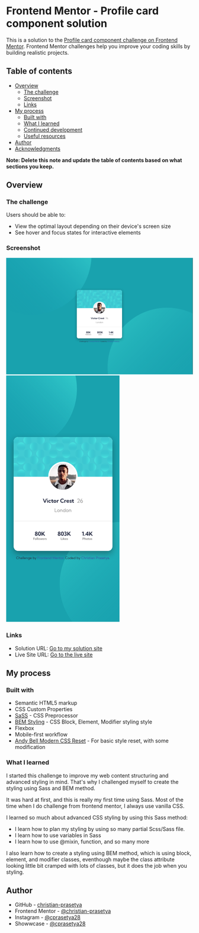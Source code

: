 # Frontend Mentor - Profile card component solution

This is a solution to the [Profile card component challenge on Frontend Mentor](https://www.frontendmentor.io/challenges/profile-card-component-cfArpWshJ). Frontend Mentor challenges help you improve your coding skills by building realistic projects.

## Table of contents

- [Overview](#overview)
  - [The challenge](#the-challenge)
  - [Screenshot](#screenshot)
  - [Links](#links)
- [My process](#my-process)
  - [Built with](#built-with)
  - [What I learned](#what-i-learned)
  - [Continued development](#continued-development)
  - [Useful resources](#useful-resources)
- [Author](#author)
- [Acknowledgments](#acknowledgments)

**Note: Delete this note and update the table of contents based on what sections you keep.**

## Overview

### The challenge

Users should be able to:

- View the optimal layout depending on their device's screen size
- See hover and focus states for interactive elements

### Screenshot

![Desktop Solution](solution/desktop-solution.png)
![Mobile Solution](solution/mobile-solution.png)

### Links

- Solution URL: [Go to my solution site](https://www.frontendmentor.io/solutions/mobile-first-responsive-profile-card-component--GCF-DGAY7)
- Live Site URL: [Go to the live site](https://christian-prasetya.github.io/fem-profile-card-component/)

## My process

### Built with

- Semantic HTML5 markup
- CSS Custom Properties
- [SaSS](https://sass-lang.com/) - CSS Preprocessor
- [BEM Styling](https://getbem.com/) - CSS Block, Element, Modifier styling style
- Flexbox
- Mobile-first workflow
- [Andy Bell Modern CSS Reset](https://piccalil.li/blog/a-modern-css-reset/) - For basic style reset, with some modification

### What I learned

I started this challenge to improve my web content structuring and advanced styling in mind. That's why I challenged myself to create the styling using Sass and BEM method.

It was hard at first, and this is really my first time using Sass. Most of the time when I do challenge from frontend mentor, I always use vanilla CSS.

I learned so much about advanced CSS styling by using this Sass method:

- I learn how to plan my styling by using so many partial Scss/Sass file.
- I learn how to use variables in Sass
- I learn how to use @mixin, function, and so many more

I also learn how to create a styling using BEM method, which is using block, element, and modifier classes, eventhough maybe the class attribute looking little bit cramped with lots of classes, but it does the job when you styling.

## Author

- GitHub - [christian-prasetya](https://github.com/christian-prasetya)
- Frontend Mentor - [@christian-prasetya](https://www.frontendmentor.io/profile/christian-prasetya)
- Instagram - [@cprasetya28](https://www.instagram.com/cprasetya28)
- Showwcase - [@cprasetya28](https://www.showwcase.com/cprasetya28)
